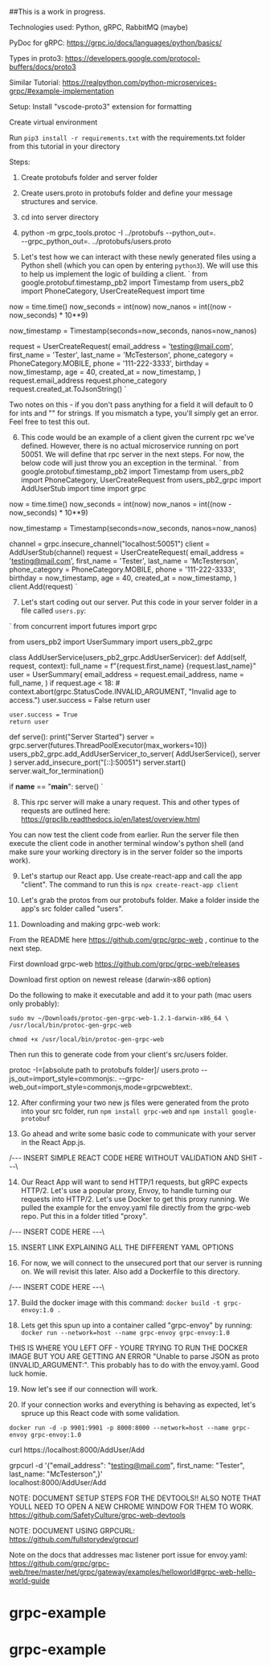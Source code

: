 ##This is a work in progress.

Technologies used:
Python, gRPC, RabbitMQ (maybe)

PyDoc for gRPC:
https://grpc.io/docs/languages/python/basics/

Types in proto3:
https://developers.google.com/protocol-buffers/docs/proto3

Similar Tutorial: https://realpython.com/python-microservices-grpc/#example-implementation

Setup:
Install "vscode-proto3" extension for formatting

Create virtual environment

Run `pip3 install -r requirements.txt` with the requirements.txt folder from this tutorial in your directory

Steps:
1) Create protobufs folder and server folder
2) Create users.proto in protobufs folder and define your message structures and service.
3) cd into server directory
4) python -m grpc_tools.protoc -I ../protobufs --python_out=. \
         --grpc_python_out=. ../protobufs/users.proto

5) Let's test how we can interact with these newly generated files using a Python shell (which you can open by entering `python3`). We will use this to help us implement the logic of building a client.
`
from google.protobuf.timestamp_pb2 import Timestamp
from users_pb2 import PhoneCategory, UserCreateRequest
import time

now = time.time()
now_seconds = int(now)
now_nanos = int((now - now_seconds) * 10**9)

now_timestamp = Timestamp(seconds=now_seconds, nanos=now_nanos)

request = UserCreateRequest(
  email_address = 'testing@mail.com',
  first_name = 'Tester',
  last_name = 'McTesterson',
  phone_category = PhoneCategory.MOBILE,
  phone = '111-222-3333',
  birthday = now_timestamp,
  age = 40,
  created_at = now_timestamp,
)
request.email_address
request.phone_category
request.created_at.ToJsonString()
`

Two notes on this - if you don't pass anything for a field it will default to 0 for ints and "" for strings. If you mismatch a type, you'll simply get an error. Feel free to test this out.

6) This code would be an example of a client given the current rpc we've defined. However, there is no actual microservice running on port 50051. We will define that rpc server in the next steps. For now, the below code will just throw you an exception in the terminal.
`
from google.protobuf.timestamp_pb2 import Timestamp
from users_pb2 import PhoneCategory, UserCreateRequest
from users_pb2_grpc import AddUserStub
import time
import grpc

now = time.time()
now_seconds = int(now)
now_nanos = int((now - now_seconds) * 10**9)

now_timestamp = Timestamp(seconds=now_seconds, nanos=now_nanos)

channel = grpc.insecure_channel("localhost:50051")
client = AddUserStub(channel)
request = UserCreateRequest(
  email_address = 'testing@mail.com',
  first_name = 'Tester',
  last_name = 'McTesterson',
  phone_category = PhoneCategory.MOBILE,
  phone = '111-222-3333',
  birthday = now_timestamp,
  age = 40,
  created_at = now_timestamp,
)
client.Add(request)
`

7) Let's start coding out our server. Put this code in your server folder in a file called `users.py`:

`
from concurrent import futures
import grpc

from users_pb2 import UserSummary
import users_pb2_grpc

class AddUserService(users_pb2_grpc.AddUserServicer):
  def Add(self, request, context):
    full_name = f"{request.first_name} {request.last_name}"
    user = UserSummary(
      email_address = request.email_address,
      name = full_name,
    )
    if request.age < 18:
      # context.abort(grpc.StatusCode.INVALID_ARGUMENT, "Invalid age to access.")
      user.success = False
      return user

    user.success = True
    return user

def serve():
  print("Server Started")
  server = grpc.server(futures.ThreadPoolExecutor(max_workers=10))
  users_pb2_grpc.add_AddUserServicer_to_server(
    AddUserService(), server
  )
  server.add_insecure_port("[::]:50051")
  server.start()
  server.wait_for_termination()

if __name__ == "__main__":
  serve()
`

8) This rpc server will make a unary request. This and other types of requests are outlined here:
https://grpclib.readthedocs.io/en/latest/overview.html

You can now test the client code from earlier. Run the server file then execute the client code in another terminal window's python shell (and make sure your working directory is in the server folder so the imports work).

9) Let's startup our React app. Use create-react-app and call the app "client". The command to run this is `npx create-react-app client`

10) Let's grab the protos from our protobufs folder. Make a folder inside the app's src folder called "users".

11) Downloading and making grpc-web work:

From the README here https://github.com/grpc/grpc-web , continue to the next step.

First download grpc-web
https://github.com/grpc/grpc-web/releases

Download first option on newest release (darwin-x86 option)

Do the following to make it executable and add it to your path (mac users only probably):

`sudo mv ~/Downloads/protoc-gen-grpc-web-1.2.1-darwin-x86_64 \
    /usr/local/bin/protoc-gen-grpc-web`

`chmod +x /usr/local/bin/protoc-gen-grpc-web`

Then run this to generate code from your client's src/users folder.

protoc -I=[absolute path to protobufs folder]/ users.proto     --js_out=import_style=commonjs:.     --grpc-web_out=import_style=commonjs,mode=grpcwebtext:.

12) After confirming your two new js files were generated from the proto into your src folder, run
`npm install grpc-web`
and
`npm install google-protobuf`

13) Go ahead and write some basic code to communicate with your server in the React App.js.

/---
INSERT SIMPLE REACT CODE HERE WITHOUT VALIDATION AND SHIT
---\

14) Our React App will want to send HTTP/1 requests, but gRPC expects HTTP/2. Let's use a popular proxy, Envoy, to handle turning our requests into HTTP/2. Let's use Docker to get this proxy running. We pulled the example for the envoy.yaml file directly from the grpc-web repo. Put this in a folder titled "proxy".

/---
INSERT CODE HERE
---\

15) INSERT LINK EXPLAINING ALL THE DIFFERENT YAML OPTIONS

16) For now, we will connect to the unsecured port that our server is running on. We will revisit this later. Also add a Dockerfile to this directory.

/---
INSERT CODE HERE
---\

17) Build the docker image with this command:
`docker build -t grpc-envoy:1.0 .`

18) Lets get this spun up into a container called "grpc-envoy" by running:
`docker run --network=host --name grpc-envoy grpc-envoy:1.0`

THIS IS WHERE YOU LEFT OFF - YOURE TRYING TO RUN THE DOCKER IMAGE BUT YOU ARE GETTING AN ERROR "Unable to parse JSON as proto (INVALID_ARGUMENT:". This probably has to do with the envoy.yaml. Good luck homie.

19) Now let's see if our connection will work.

20) If your connection works and everything is behaving as expected, let's spruce up this React code with some validation.


`docker run -d -p 9901:9901 -p 8000:8000 --network=host --name grpc-envoy grpc-envoy:1.0`

curl https://localhost:8000/AddUser/Add

grpcurl -d '{"email_address": "testing@mail.com",
  first_name: "Tester",
  last_name: "McTesterson",}' \
    localhost:8000/AddUser/Add


NOTE: DOCUMENT SETUP STEPS FOR THE DEVTOOLS!! ALSO NOTE THAT YOULL NEED TO OPEN A NEW CHROME WINDOW FOR THEM TO WORK.
https://github.com/SafetyCulture/grpc-web-devtools

NOTE: DOCUMENT USING GRPCURL:
https://github.com/fullstorydev/grpcurl

Note on the docs that addresses mac listener port issue for envoy.yaml: https://github.com/grpc/grpc-web/tree/master/net/grpc/gateway/examples/helloworld#grpc-web-hello-world-guide

# grpc-example
# grpc-example
